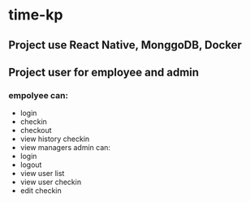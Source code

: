 # time-kp

## Project use React Native, MonggoDB, Docker
 
## Project user for employee and admin
 ### empolyee can:
- login
- checkin
- checkout
- view history checkin
- view managers
admin can:
- login
- logout
- view user list
- view user checkin
- edit checkin
